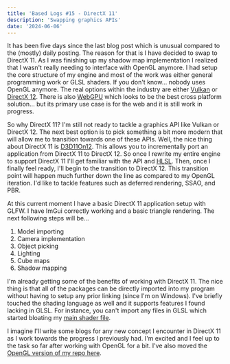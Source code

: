 ```yaml
---
title: 'Based Logs #15 - DirectX 11'
description: 'Swapping graphics APIs'
date: '2024-06-06'
---
```


It has been five days since the last blog post which is unusual compared to the (mostly) daily posting. The reason for that is I have decided to swap to DirectX 11. As I was finishing up my shadow map implementation I realized that I wasn't really needing to interface with OpenGL anymore. I had setup the core structure of my engine and most of the work was either general programming work or GLSL shaders. If you don't know... nobody uses OpenGL anymore. The real options within the industry are either [Vulkan](https://www.vulkan.org/) or [DirectX 12](https://www.nvidia.com/en-us/geforce/technologies/dx12/). There is also [WebGPU](https://www.w3.org/TR/webgpu/) which looks to be the best cross platform solution... but its primary use case is for the web and it is still work in progress.

So why DirectX 11? I'm still not ready to tackle a graphics API like Vulkan or DirectX 12. The next best option is to pick something a bit more modern that will allow me to transition towards one of these APIs. Well, the nice thing about DirectX 11 is [D3D11On12](https://learn.microsoft.com/en-us/windows/win32/direct3d12/direct3d-11-on-12). This allows you to incrementally port an application from DirectX 11 to DirectX 12. So once I rewrite my entire engine to support DirectX 11 I'll get familiar with the API and [HLSL](https://learn.microsoft.com/en-us/windows/win32/direct3dhlsl/dx-graphics-hlsl). Then, once I finally feel ready, I'll begin to the transition to DirectX 12. This transition point will happen much further down the line as compared to my OpenGL iteration. I'd like to tackle features such as deferred rendering, SSAO, and PBR.

At this current moment I have a basic DirectX 11 application setup with GLFW. I have ImGui correctly working and a basic triangle rendering. The next following steps will be...

1. Model importing
2. Camera implementation
3. Object picking
4. Lighting
5. Cube maps
6. Shadow mapping

I'm already getting some of the benefits of working with DirectX 11. The nice thing is that all of the packages can be directly imported into my program without having to setup any prior linking (since I'm on Windows). I've briefly touched the shading language as well and it supports features I found lacking in GLSL. For instance, you can't import any files in GLSL which started bloating my [main shader file](https://github.com/matekdev/based-engine-opengl/blob/main/shaders/model.frag).

I imagine I'll write some blogs for any new concept I encounter in DirectX 11 as I work towards the progress I previously had. I'm excited and I feel up to the task so far after working with OpenGL for a bit. I've also moved the [OpenGL version of my repo here](https://github.com/matekdev/based-engine-opengl).
